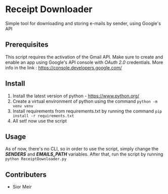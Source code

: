 # Receipt Downloader

Simple tool for downloading and storing e-mails by sender, using Google's API

## Prerequisites

This script requires the activation of the Gmail API.
Make sure to create and enable an app using Google's API console with _OAuth 2.0_ credentials.
More info in the link : https://console.developers.google.com/

## Install

1. Install the latest version of python - https://www.python.org/
2. Create a virtual environment of python using the command `python -m venv venv`
3. Install requirements from requirements.txt by running the command `pip install -r requirements.txt`
4. All set! now use the script

## Usage

As of now, there's no CLI, so in order to use the script, simply change the **_SENDERS_** and **_EMAILS_PATH_** variables.
After that, run the script by running `python ReceiptDownloader.py`

## Contributers

- Sior Meir
